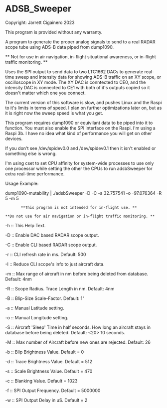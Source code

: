 # ADSB_Sweeper

Copyright: Jarrett Cigainero 2023

This program is provided without any warranty.

A program to generate the proper analog signals to send to a real RADAR scope tube using ADS-B data piped from dump1090.

** Not for use in air navigation, in-flight situational awareness, or in-flight traffic monitoring. **

Uses the SPI output to send data to two LTC1662 DACs to generate real-time sweep and intensity data for showing ADS-B traffic on an XY scope, or oscilloscope in XY mode. The XY DAC is conntected to CE0, and the intensity DAC is connected to CE1 with both of it's outputs copied so it doesn't matter which one you connect.

The current version of this software is slow, and pushes Linux and the Raspi to it's limits in terms of speed. I plan on further optimizations later on, but as it is right now the sweep speed is what you get.

This program requires dump1090 or equivilant data to be piped into it to function. You must also enable the SPI interface on the Raspi. I'm using a Raspi 3b. I have no idea what kind of performance you will get on other devices.

If you don't see /dev/spidev0.0 and /dev/spidev0.1 then it isn't enabled or something else is wrong.

I'm using cset to set CPU affinity for system-wide processes to use only one processor while setting the other the CPUs to run adsbSweeper for extra real-time performance.

Usage Example:

dump1090-mutability | ./adsbSweeper -D -C -a 32.757541 -o -97.076364 -R 5 -m 5

           **This program is not intended for in-flight use. **
           
    **Do not use for air navigation or in-flight traffic monitoring. **

-h :: This Help Text.

-D :: Enable DAC based RADAR scope output.

-C :: Enable CLI based RADAR scope output.

-r :: CLI refresh rate in ms. Default: 500

-I :: Reduce CLI scope's info to just aircraft data.

-m :: Max range of aircraft in nm before being deleted from database. Default: 4nm

-R :: Scope Radius. Trace Length in nm. Default: 4nm

-B :: Blip-Size Scale-Factor. Default: 1"

-a :: Manual Latitude setting.

-o :: Manual Longitude setting.

-S :: Aircraft 'Sleep' Time in half seconds. How long an aircraft stays in database before being deleted. Default: <20> 10 seconds.
      
-M :: Max number of Aircraft before new ones are rejected. Default: 26

-b :: Blip Brightness Value. Default = 0

-d :: Trace Brightness Value. Default = 512

-s :: Scale Brightness Value. Default = 470

-c :: Blanking Value. Default = 1023

-f :: SPI Output Frequency. Default = 5000000

-w :: SPI Output Delay in uS. Default = 2

